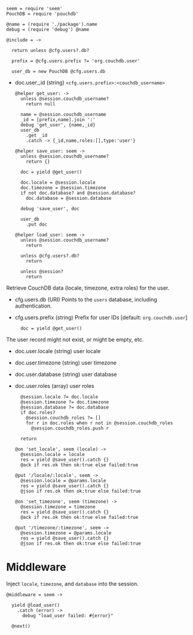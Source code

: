     seem = require 'seem'
    PouchDB = require 'pouchdb'

    @name = (require './package').name
    debug = (require 'debug') @name

    @include = ->

      return unless @cfg.users?.db?

      prefix = @cfg.users.prefix ?= 'org.couchdb.user'

      user_db = new PouchDB @cfg.users.db

* doc.user._id (string) `<cfg.users.prefix>:<couchdb_username>`

      @helper get_user: ->
        unless @session.couchdb_username?
          return null

        name = @session.couchdb_username
        _id = [prefix,name].join ':'
        debug 'get_user', {name,_id}
        user_db
          .get _id
          .catch -> {_id,name,roles:[],type:'user'}

      @helper save_user: seem ->
        unless @session.couchdb_username?
          return {}

        doc = yield @get_user()

        doc.locale = @session.locale
        doc.timezone = @session.timezone
        if not doc.database? and @session.database?
          doc.database = @session.database

        debug 'save_user', doc

        user_db
          .put doc

      @helper load_user: seem ->
        unless @session.couchdb_username?
          return

        unless @cfg.users?.db?
          return

        unless @session?
          return

Retrieve CouchDB data (locale, timezone, extra roles) for the user.

* cfg.users.db (URI) Points to the `users` database, including authentication.
* cfg.users.prefix (string) Prefix for user IDs [default: `org.couchdb.user`]

        doc = yield @get_user()

The user record might not exist, or might be empty, etc.

* doc.user.locale (string) user locale
* doc.user.timezone (string) user timezone
* doc.user.database (string) user database
* doc.user.roles (array) user roles

        @session.locale ?= doc.locale
        @session.timezone ?= doc.timezone
        @session.database ?= doc.database
        if doc.roles?
          @session.couchdb_roles ?= []
          for r in doc.roles when r not in @session.couchdb_roles
            @session.couchdb_roles.push r

        return

      @on 'set_locale', seem (locale) ->
        @session.locale = locale
        res = yield @save_user().catch {}
        @ack if res.ok then ok:true else failed:true

      @put '/locale/:locale', seem ->
        @session.locale = @params.locale
        res = yield @save_user().catch {}
        @json if res.ok then ok:true else failed:true

      @on 'set_timezone', seem (timezone) ->
        @session.timezone = timezone
        res = yield @save_user().catch {}
        @ack if res.ok then ok:true else failed:true

      @put '/timezone/:timezone', seem ->
        @session.timezone = @params.locale
        res = yield @save_user().catch {}
        @json if res.ok then ok:true else failed:true

Middleware
==========

Inject `locale`, `timezone`, and `database` into the session.

    @middleware = seem ->

      yield @load_user()
        .catch (error) ->
          debug "load_user failed: #{error}"

      @next()
